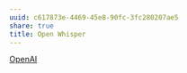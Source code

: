 ```yaml
---
uuid: c617873e-4469-45e8-90fc-3fc280207ae5
share: true
title: Open Whisper
---
```

[OpenAI](/9d30a309-f722-4b46-9ca1-bdb8ef6b386c)